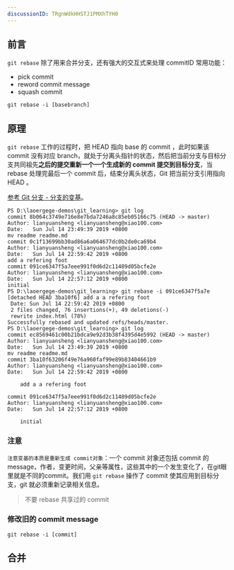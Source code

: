 ```yaml
---
discussionID: TRgnWdkHH5TJ1PMXhTYH0
---
```

## 前言
`git rebase` 除了用来合并分支，还有强大的交互式来处理 commitID 常用功能：
- pick commit
- reword commit message
- squash commit

```
git rebase -i [basebranch]
```

## 原理

`git rebase` 工作的过程时，把 HEAD 指向 base 的 commit ，此时如果该 commit 没有对应 branch，就处于分离头指针的状态，然后把当前分支与目标分支共同祖先**之后的提交重新一个一个生成新的 commit 提交到目标分支**，当 rebase 处理完最后一个 commit 后，结束分离头状态，Git 把当前分支引用指向 HEAD 。

[参考  Git 分支 - 分支的变基](https://git-scm.com/book/zh/v1/Git-%E5%88%86%E6%94%AF-%E5%88%86%E6%94%AF%E7%9A%84%E5%8F%98%E5%9F%BA)。

```
PS D:\laoergege-demos\git_learning> git log                                                        commit 8b064c3749e716e8e7bda7246a8c85eb05166c75 (HEAD -> master)                                   Author: lianyuansheng <lianyuansheng@xiao100.com>                                                  Date:   Sun Jul 14 23:49:39 2019 +0800                                                                                                                                                                    mv readme readme.md                                                                                                                                                                               commit 0c1f13699bb30ad86a6a064677dc0b2de0ca69b4                                                    Author: lianyuansheng <lianyuansheng@xiao100.com>                                                  Date:   Sun Jul 14 22:59:42 2019 +0800                                                                                                                                                                    add a refering foot                                                                                                                                                                               commit 091ce6347f5a7eee991f0d6d2c11489d05bcfe2e                                                    Author: lianyuansheng <lianyuansheng@xiao100.com>                                                  Date:   Sun Jul 14 22:57:12 2019 +0800                                                                                                                                                                    initial                                                                                        PS D:\laoergege-demos\git_learning> git rebase -i 091ce6347f5a7e                                   [detached HEAD 3ba10f6] add a a refering foot
 Date: Sun Jul 14 22:59:42 2019 +0800
 2 files changed, 76 insertions(+), 49 deletions(-)
 rewrite index.html (78%)
Successfully rebased and updated refs/heads/master.
PS D:\laoergege-demos\git_learning> git log                                                        commit ec8569461c00b21bdca9e92d3b38f4395d4e5992 (HEAD -> master)                                   Author: lianyuansheng <lianyuansheng@xiao100.com>                                                  Date:   Sun Jul 14 23:49:39 2019 +0800                                                                                                                                                                    mv readme readme.md                                                                            
commit 3ba10f63206f49e76a960faf99e89b83404661b9
Author: lianyuansheng <lianyuansheng@xiao100.com>
Date:   Sun Jul 14 22:59:42 2019 +0800

    add a a refering foot

commit 091ce6347f5a7eee991f0d6d2c11489d05bcfe2e
Author: lianyuansheng <lianyuansheng@xiao100.com>
Date:   Sun Jul 14 22:57:12 2019 +0800

    initial
```

### 注意
`注意变基的本质是重新生成 commit对象`：一个 commit 对象还包括 commit 的 message，作者，变更时间，父亲等属性，这些其中的一个发生变化了，在git眼里就是不同的commit。我们用 `git rebase` 操作了 commit 使其应用到目标分支，git 就必须重新记录相关信息。

> 不要 rebase 共享过的 commit

### 修改旧的 commit message
```
git rebase -i [commit]
```

## 合并